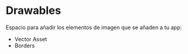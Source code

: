 # Drawables

Espacio para añadir los elementos de imagen que se añaden a tu app:

* Vector Asset
* Borders
